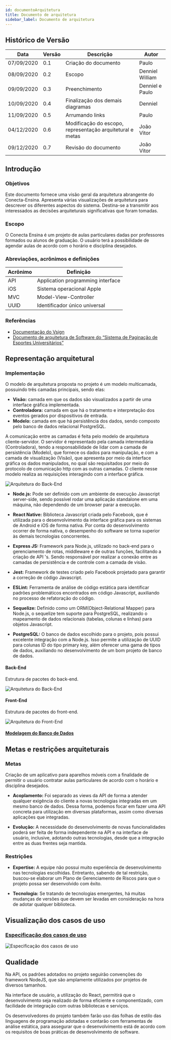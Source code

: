 ```yaml
---
id: documentoArquitetura
title: Documento de arquitetura
sidebar_label: Documento de arquitetura
---
```


## Histórico de Versão

| Data | Versão | Descrição | Autor |
|--------|-----------|---------------|---------|
| 07/09/2020 | 0.1 | Criação do documento | Paulo |
| 08/09/2020 | 0.2 | Escopo | Denniel William |
| 09/09/2020 | 0.3 | Preenchimento | Denniel e Paulo |
| 10/09/2020 | 0.4 | Finalização dos demais diagramas | Denniel |
| 11/09/2020 | 0.5 | Arrumando links | Paulo |
| 04/12/2020 | 0.6 | Modificação do escopo, representação arquitetural e metas | João Vitor |
| 09/12/2020 | 0.7 | Revisão do documento| João Vitor |


## Introdução

### Objetivos

Este documento fornece uma visão geral da arquitetura abrangente do Conecta-Ensina. Apresenta várias visualizações de arquitetura para descrever os diferentes aspectos do sistema. Destina-se a transmitir aos interessados as decisões arquiteturais significativas que foram tomadas.


### Escopo

O Conecta Ensina  é um projeto de aulas particulares dadas por professores formados ou alunos de graduação. O usuário terá a possibilidade de agendar aulas de acordo com o horário e disciplina desejados.


### Abreviações, acrônimos e definições

| Acrônimo | Definição |
|---|---|
| API | Application programming interface |
| iOS | Sistema operacional Apple |
| MVC | Model-View-Controller |
| UUID | Identificador único universal |

### Referências

* [Documentação do Vsign](https://fga-eps-mds.github.io/2019.2-Vsign/project/architectureDocument/)<br>
* [Documento de arquitetura de Software do “Sistema de Paginação de Esportes Universitários”](http://www.facom.ufu.br/~flavio/pds1/files/2016-01/Documento%20de%20Arquitetura%20de%20Software%20do%20SPEU%201-Exemplo-RUP.pdf)<br>


## Representação arquitetural

### Implementação

O modelo de arquitetura proposta no projeto é um modelo multicamada, possuindo três camadas principais, sendo elas: 
* **Visão:** camada em que os dados são visualizados a partir de uma interface gráfica implementada.
* **Controladora:** camada em que há o tratamento e interpretação dos eventos gerados por dispositivos de entrada.
* **Modelo:** camada em que há persistência dos dados, sendo composto pelo banco de dados relacional PostgreSQL.
 
A comunicação entre as camadas é feita pelo modelo de arquitetura cliente-servidor. O servidor é representado pela camada intermediária (Controladora), tendo a responsabilidade de lidar com a camada de persistência (Modelo), que fornece os dados para manipulação, e com a camada de visualização (Visão), que apresenta por meio da interface gráfica os dados manipulados, no qual são requisitados por meio do protocolo de comunicação http com as outras camadas. O cliente nesse modelo realiza as requisições interagindo com a interface gráfica. 

![Arquitetura do Back-End](https://raw.githubusercontent.com/fga-eps-mds/2020.1-Conecta-Ensina-Wiki/master/website/static/img/arquitetura.png)

* **Node.js:** Pode ser definido com um ambiente de execução Javascript server-side, sendo possível rodar uma aplicação standalone em uma máquina, não dependendo de um browser parar a execução.

* **React Native:** Biblioteca Javascript criada pelo Facebook, que é utilizada para o desenvolvimento da interface gráfica para os sistemas de Android e iOS de forma nativa. Por conta do desenvolvimento ocorrer de forma nativa, o desempenho do software se torna superior às demais tecnologias concorrentes.

* **Express JS:** Framework para Node.js, utilizado no back-end para o gerenciamento de rotas, middleware e de outras funções, facilitando a criação de API 's. Sendo responsável por realizar a conexão entre as camadas de persistência e de controle com a camada de visão.

* **Jest:** Framework de testes criado pelo Facebook projetado para garantir a correção de código Javascript.

* **ESLint:** Ferramenta de análise de código estática para identificar padrões problemáticos encontrados em código Javascript, auxiliando no processo de refatoração do código.

* **Sequelize:** Definido como um ORM(Object-Relational Mapper) para Node.js, o sequelize tem suporte para PostgreSQL, realizando o mapeamento de dados relacionais (tabelas, colunas e linhas) para objetos Javascript.

* **PostgreSQL:** O banco de dados escolhido para o projeto, pois possui excelente integração com a Node.js. Isso permite a utilização de UUID para colunas ID do tipo primary key, além oferecer uma gama de tipos de dados, auxiliando no desenvolvimento de um bom projeto de banco de dados.


#### Back-End
Estrutura de pacotes do back-end.

![Arquitetura do Back-End](https://raw.githubusercontent.com/fga-eps-mds/2020.1-Conecta-Ensina-Wiki/master/website/static/img/back_end.png)

#### Front-End
Estrutura de pacotes do front-end.

![Arquitetura do Front-End](https://raw.githubusercontent.com/fga-eps-mds/2020.1-Conecta-Ensina-Wiki/master/website/static/img/front_end.png)


#### [Modelagem do Banco de Dados](modelagemDoBancoDeDados)

## Metas e restrições arquiteturais

### Metas

Criação de um aplicativo para aparelhos móveis com a finalidade de permitir o usuário contratar aulas particulares de acordo com o horário e disciplina desejados. 

* **Acoplamento:** Foi separado as views da API de forma a atender qualquer exigência do cliente a novas tecnologias integradas em um mesmo banco de dados. Dessa forma, podemos focar em fazer uma API concreta para utilização em diversas plataformas, assim como diversas aplicações que integradas.

* **Evolução:** A necessidade do desenvolvimento de novas funcionalidades poderá ser feita de forma independente na API e na interface de usuário, inclusive, adotando outras tecnologias, desde que a integração entre as duas frentes seja mantida.

### Restrições

* **Expertise:** A equipe não possui muito experiência de desenvolvimento nas tecnologias escolhidas. Entretanto, sabendo de tal restrição, buscou-se elaborar um Plano de Gerenciamento de Riscos para que o projeto possa ser desenvolvido com êxito.

* **Tecnologia:** Se tratando de tecnologias emergentes, há muitas mudanças de versões que devem ser levadas em consideração na hora de adotar qualquer biblioteca.

## Visualização dos casos de uso

### [Especificação dos casos de uso](especificacaoCasosDeUso)

![Especificação dos casos de uso](https://raw.githubusercontent.com/fga-eps-mds/2020.1-Conecta-Ensina-Wiki/master/website/static/img/diagramaCasosDeUso.png)

## Qualidade

Na API, os padrões adotados no projeto seguirão convenções do framework NodeJS, que são amplamente utilizados por projetos de diversos tamanhos.

Na interface de usuário, a utilização do React, permitirá que o desenvolvimento seja realizado de forma eficiente e componentizado, com facilidade de integração com outras bibliotecas e serviços.

Os desenvolvedores do projeto também farão uso das folhas de estilo das linguagens de programação adotadas e contarão com ferramentas de análise estática, para assegurar que o desenvolvimento está de acordo com os requisitos de boas práticas de desenvolvimento de software.

